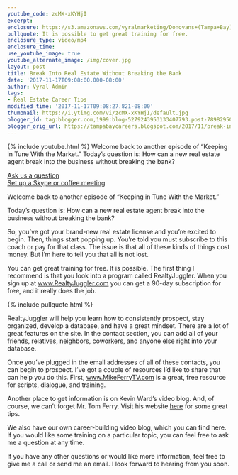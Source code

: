 ```yaml
---
youtube_code: zcMX-xKYHjI
excerpt:
enclosure: https://s3.amazonaws.com/vyralmarketing/Donovans+(Tampa+Bay)/Videos/2017/November/Tampa+Bay+Real+Estate+Agent-+Break+Into+Real+Estate+Without+Breaking+the+Bank.mp4
pullquote: It is possible to get great training for free.
enclosure_type: video/mp4
enclosure_time:
use_youtube_image: true
youtube_alternate_image: /img/cover.jpg
layout: post
title: Break Into Real Estate Without Breaking the Bank
date: '2017-11-17T09:08:00.000-08:00'
author: Vyral Admin
tags:
- Real Estate Career Tips
modified_time: '2017-11-17T09:08:27.821-08:00'
thumbnail: https://i.ytimg.com/vi/zcMX-xKYHjI/default.jpg
blogger_id: tag:blogger.com,1999:blog-5279243953133407793.post-789829500646294518
blogger_orig_url: https://tampabaycareers.blogspot.com/2017/11/break-into-real-estate-without-breaking.html
---
```

{% include youtube.html %}
Welcome back to another episode of “Keeping in Tune With the Market.” Today’s question is: How can a new real estate agent break into the business without breaking the bank?

<div class="post-cta">
<a href="/contact/">Ask us a question</a><br>
<a href="/meeting/">Set up a Skype or coffee meeting</a>
</div>

Welcome back to another episode of “Keeping in Tune With the Market.”

Today’s question is: How can a new real estate agent break into the business without breaking the bank?

So, you’ve got your brand-new real estate license and you’re excited to begin. Then, things start popping up. You’re told you must subscribe to this coach or pay for that class. The issue is that all of these kinds of things cost money. But I’m here to tell you that all is not lost.

You can get great training for free. It is possible. The first thing I recommend is that you look into a program called RealtyJuggler. When you sign up at www.RealtyJuggler.com you can get a 90-day subscription for free, and it really does the job.

{% include pullquote.html %}

RealtyJuggler will help you learn how to consistently prospect, stay organized, develop a database, and have a great mindset. There are a lot of great features on the site. In the contact section, you can add all of your friends, relatives, neighbors, coworkers, and anyone else right into your database.

Once you’ve plugged in the email addresses of all of these contacts, you can begin to prospect. I’ve got a couple of resources I’d like to share that can help you do this. First, <a href="http://www.mikeferrytv.com/" target="_blank">www.MikeFerryTV.com</a> is a great, free resource for scripts, dialogue, and training.

Another place to get information is on Kevin Ward’s video blog. And, of course, we can’t forget Mr. Tom Ferry. Visit his website <a href="http://www.tomferry.com/" target="_blank">here</a> for some great tips.

We also have our own career-building video blog, which you can find here. If you would like some training on a particular topic, you can feel free to ask me a question at any time.

If you have any other questions or would like more information, feel free to give me a call or send me an email. I look forward to hearing from you soon.
